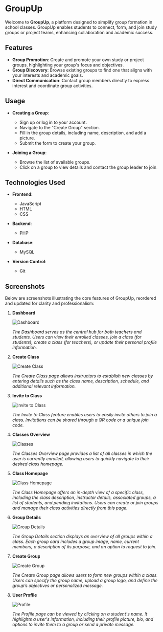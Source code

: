# GroupUp

Welcome to **GroupUp**, a platform designed to simplify group formation in school classes. GroupUp enables students to connect, form, and join study groups or project teams, enhancing collaboration and academic success.

## Features

- **Group Promotion**: Create and promote your own study or project groups, highlighting your group's focus and objectives.
- **Group Discovery**: Browse existing groups to find one that aligns with your interests and academic goals.
- **Direct Communication**: Contact group members directly to express interest and coordinate group activities.


## Usage

- **Creating a Group**:
  - Sign up or log in to your account.
  - Navigate to the "Create Group" section.
  - Fill in the group details, including name, description, and add a picture.
  - Submit the form to create your group.

- **Joining a Group**:
  - Browse the list of available groups.
  - Click on a group to view details and contact the group leader to join.


## Technologies Used

- **Frontend**:
  - JavaScript
  - HTML
  - CSS

- **Backend**:
  - PHP

- **Database**:
  - MySQL

- **Version Control**:
  - Git


## Screenshots

Below are screenshots illustrating the core features of GroupUp, reordered and updated for clarity and professionalism:

1. **Dashboard**

   ![Dashboard](./images/Dashboard.png)

   *The Dashboard serves as the central hub for both teachers and students. Users can view their enrolled classes, join a class (for students), create a class (for teachers), or update their personal profile information.*

2. **Create Class**

   ![Create Class](./images/CreateClass.png)

   *The Create Class page allows instructors to establish new classes by entering details such as the class name, description, schedule, and additional relevant information.*

3. **Invite to Class**

   ![Invite to Class](./images/InviteToClass.png)

   *The Invite to Class feature enables users to easily invite others to join a class. Invitations can be shared through a QR code or a unique join code.*

4. **Classes Overview**

   ![Classes](./images/Classes.png)

   *The Classes Overview page provides a list of all classes in which the user is currently enrolled, allowing users to quickly navigate to their desired class homepage.*

5. **Class Homepage**

   ![Class Homepage](./images/Class_Homepage.png)

   *The Class Homepage offers an in-depth view of a specific class, including the class description, instructor details, associated groups, a list of students, and pending invitations. Users can create or join groups and manage their class activities directly from this page.*

6. **Group Details**

   ![Group Details](./images/Group.png)

   *The Group Details section displays an overview of all groups within a class. Each group card includes a group image, name, current members, a description of its purpose, and an option to request to join.*

7. **Create Group**

   ![Create Group](./images/CreateGroup.png)

   *The Create Group page allows users to form new groups within a class. Users can specify the group name, upload a group logo, and define the group’s objectives or personalized message.*

8. **User Profile**

   ![Profile](./images/Profile.png)

   *The Profile page can be viewed by clicking on a student's name. It highlights a user's information, including their profile picture, bio, and options to invite them to a group or send a private message.*
 
